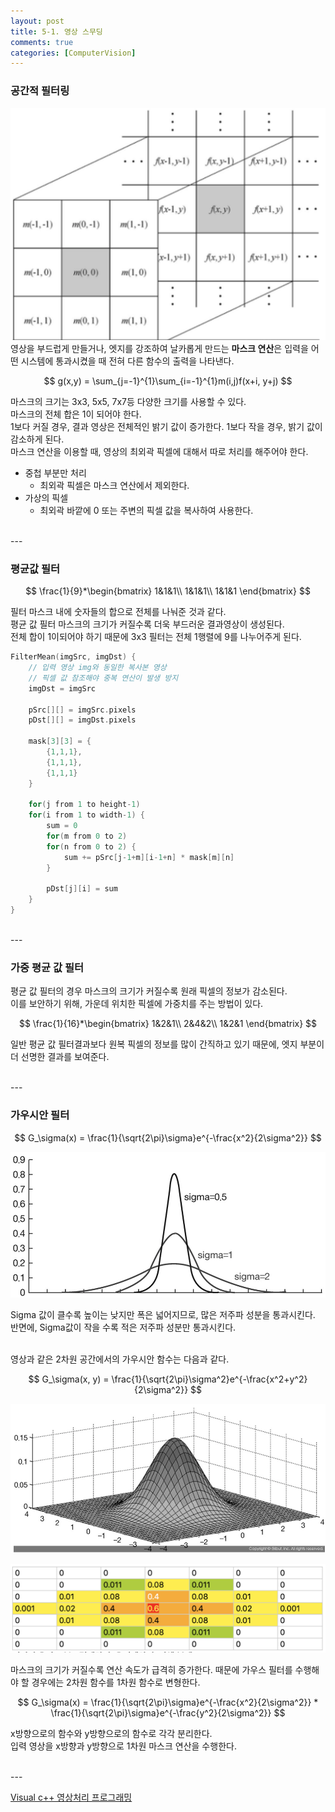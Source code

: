 ```yaml
---
layout: post
title: 5-1. 영상 스무딩
comments: true
categories: [ComputerVision]
---
```


### 공간적 필터링

![filter](/images/filter.png)
<br>
영상을 부드럽게 만들거나, 엣지를 강조하여 날카롭게 만드는 **마스크 연산**은 입력을 어떤 시스템에 통과시켰을 때 전혀 다른 함수의 출력을 나타낸다. <br>

$$
	g(x,y) = \sum_{j=-1}^{1}\sum_{i=-1}^{1}m(i,j)f(x+i, y+j)	
$$

마스크의 크기는 3x3, 5x5, 7x7등 다양한 크기를 사용할 수 있다.<br>
마스크의 전체 합은 1이 되어야 한다. <br>
1보다 커질 경우, 결과 영상은 전체적인 밝기 값이 증가한다. 1보다 작을 경우, 밝기 값이 감소하게 된다. <br>
마스크 연산을 이용할 때, 영상의 최외곽 픽셀에 대해서 따로 처리를 해주어야 한다. <br>

* 중첩 부분만 처리
	* 최외곽 픽셀은 마스크 연산에서 제외한다.
* 가상의 픽셀
	* 최외곽 바깥에 0 또는 주변의 픽셀 값을 복사하여 사용한다.
 
<br>
---
<br>

### 평균값 필터 

$$
 \frac{1}{9}*\begin{bmatrix}
1&1&1\\
1&1&1\\
1&1&1
\end{bmatrix}
$$

필터 마스크 내에 숫자들의 합으로 전체를 나눠준 것과 같다. <br>
평균 값 필터 마스크의 크기가 커질수록 더욱 부드러운 결과영상이 생성된다. <br>
전체 합이 1이되어야 하기 때문에 3x3 필터는 전체 1행렬에 9를 나누어주게 된다. <br>

~~~c++
FilterMean(imgSrc, imgDst) {
	// 입력 영상 img와 동일한 복사본 영상
	// 픽셀 값 참조해야 중복 연산이 발생 방지
	imgDst = imgSrc

	pSrc[][] = imgSrc.pixels
	pDst[][] = imgDst.pixels

	mask[3][3] = {
		{1,1,1},
		{1,1,1},
		{1,1,1}
	}

	for(j from 1 to height-1)
	for(i from 1 to width-1) {
		sum = 0
		for(m from 0 to 2)
		for(n from 0 to 2) {
			sum += pSrc[j-1+m][i-1+n] * mask[m][n]
		}

		pDst[j][i] = sum
	}
}
~~~

<br>
---
<br>

### 가중 평균 값 필터

평균 값 필터의 경우 마스크의 크기가 커질수록 원래 픽셀의 정보가 감소된다. <br>
이를 보안하기 위해, 가운데 위치한 픽셀에 가중치를 주는 방법이 있다. <br>

$$
 \frac{1}{16}*\begin{bmatrix}
1&2&1\\
2&4&2\\
1&2&1 
\end{bmatrix}
$$

일반 평균 값 필터결과보다 원복 픽셀의 정보를 많이 간직하고 있기 때문에, 엣지 부분이 더 선명한 결과를 보여준다. 

<br>
---
<br>

### 가우시안 필터

$$
	G_\sigma(x) = \frac{1}{\sqrt{2\pi}\sigma}e^{-\frac{x^2}{2\sigma^2}}
$$

![Gaussian1](/images/Gaussian1.png) <br>

Sigma 값이 클수록 높이는 낮지만 폭은 넓어지므로, 많은 저주파 성분을 통과시킨다. <br>
반면에, Sigma값이 작을 수록 적은 저주파 성분만 통과시킨다. <br><br>


영상과 같은 2차원 공간에서의 가우시안 함수는 다음과 같다.

$$
	G_\sigma(x, y) = \frac{1}{\sqrt{2\pi}\sigma^2}e^{-\frac{x^2+y^2}{2\sigma^2}}
$$

![Gaussian2](/images/Gaussian2.png) <br>

![Gaussian2](/images/Gaussian3.png) <br>

마스크의 크기가 커질수록 연산 속도가 급격히 증가한다. 때문에 가우스 필터를 수행해야 할 경우에는 2차원 함수를 1차원 함수로 변형한다. <br>

$$
	G_\sigma(x) = \frac{1}{\sqrt{2\pi}\sigma}e^{-\frac{x^2}{2\sigma^2}} * \frac{1}{\sqrt{2\pi}\sigma}e^{-\frac{y^2}{2\sigma^2}}
$$

x방향으로의 함수와 y방향으로의 함수로 각각 분리한다. <br>
입력 영상을 x방향과 y방향으로 1차원 마스크 연산을 수행한다.


<br>
---
<br>

[Visual c++ 영상처리 프로그래밍](https://thebook.io/006796/ch08/02/03/)
